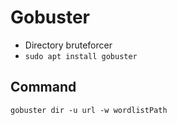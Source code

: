 # Gobuster

- Directory bruteforcer
- `sudo apt install gobuster`

## Command

```
gobuster dir -u url -w wordlistPath
```
